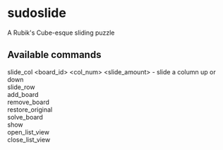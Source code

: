 sudoslide
=========

A Rubik's Cube-esque sliding puzzle

## Available commands  
slide_col \<board_id\> \<col_num\> <slide_amount> - slide a column up or down  
slide_row  
add_board  
remove_board  
restore_original  
solve_board  
show  
open_list_view  
close_list_view  
